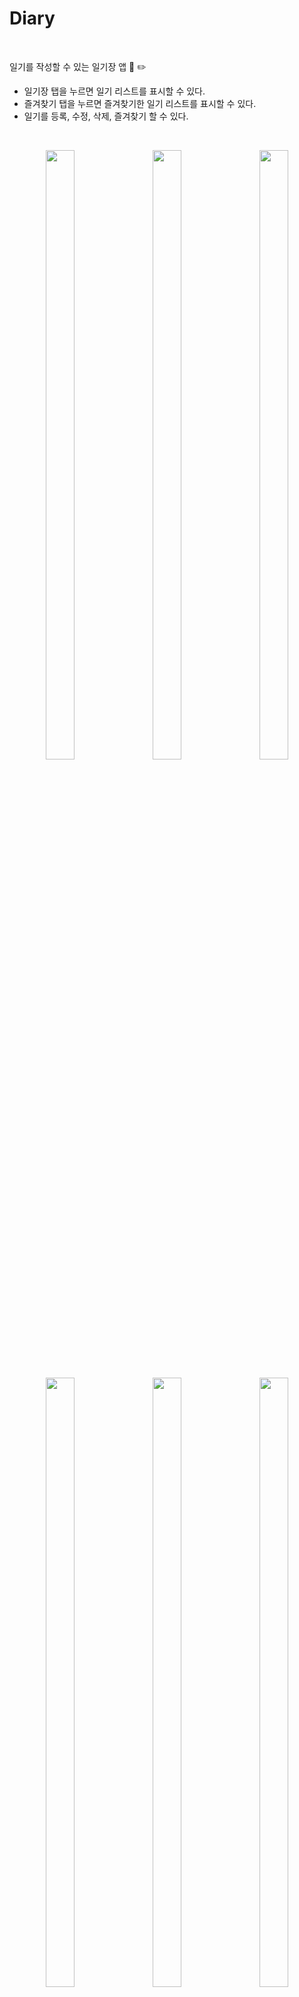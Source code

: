 # Diary

<br>


일기를 작성할 수 있는 일기장 앱 📓 ✏️

- 일기장 탭을 누르면 일기 리스트를 표시할 수 있다.
- 즐겨찾기 탭을 누르면 즐겨찾기한 일기 리스트를 표시할 수 있다.
- 일기를 등록, 수정, 삭제, 즐겨찾기 할 수 있다.



<br>

<p align= center><img src=https://user-images.githubusercontent.com/63290629/150729285-c98db905-4b05-4225-aef1-0d28183e66d2.png width="30%" height="50%"/> &nbsp;&nbsp;&nbsp;&nbsp;<img src=https://user-images.githubusercontent.com/63290629/150729294-480f2c24-7d90-4e68-99ea-fa95f03d0211.png width="30%" height="50%"/> &nbsp;&nbsp;&nbsp;&nbsp;<img src=https://user-images.githubusercontent.com/63290629/150729298-56d396f7-d285-4ced-9ffb-0e13bd29f047.png width="30%" height="50%"/></p>

<p align= center><img src=https://user-images.githubusercontent.com/63290629/150729302-48cd5155-90bc-490f-8dd0-c4b9015c779f.png width="30%" height="50%"/> &nbsp;&nbsp;&nbsp;&nbsp;<img src=https://user-images.githubusercontent.com/63290629/150729304-ac05833a-f4a7-44d5-be38-63a0587de43c.png width="30%" height="50%"/> &nbsp;&nbsp;&nbsp;&nbsp;<img src=https://user-images.githubusercontent.com/63290629/150729307-cbf508e2-1607-432f-a47d-14f802500689.png width="30%" height="50%"/></p>

---


### **추가적으로 구현하고 싶은 기능**

<br>


- 일기장 색상 변경 기능
- 사진 추가 기능
- 일기 작성 날짜의 날씨 아이콘 추가 기능(날씨 api를 통해)
- 위치 저장 기능
- 귀여운 캐릭터 추가 기능


<br>